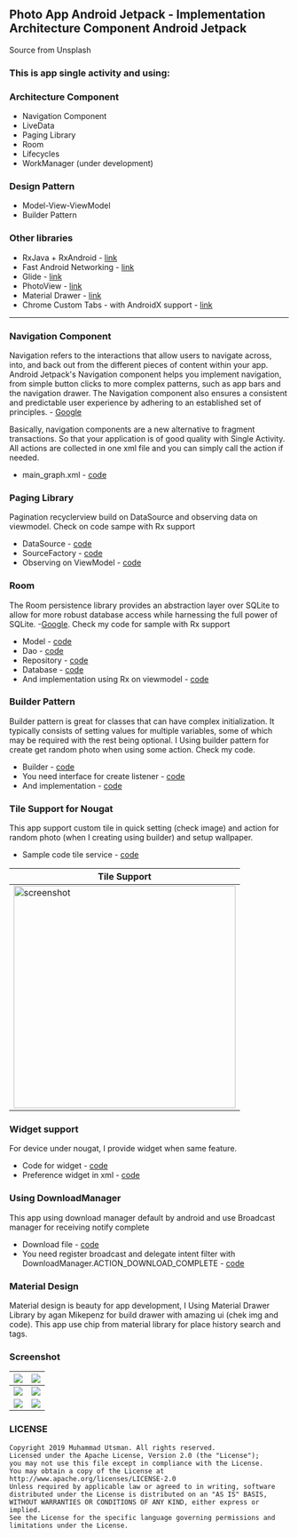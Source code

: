 ## Photo App Android Jetpack - Implementation Architecture Component Android Jetpack
Source from Unsplash

### This is app single activity and using:

### Architecture Component
- Navigation Component
- LiveData
- Paging Library
- Room
- Lifecycles
- WorkManager (under development)

### Design Pattern
- Model-View-ViewModel
- Builder Pattern

### Other libraries
- RxJava + RxAndroid - [link](https://github.com/ReactiveX/RxAndroid)
- Fast Android Networking - [link](https://github.com/amitshekhariitbhu/Fast-Android-Networking)
- Glide - [link](https://github.com/bumptech/glide)
- PhotoView - [link](https://github.com/chrisbanes/PhotoView)
- Material Drawer - [link](https://github.com/mikepenz/MaterialDrawer)
- Chrome Custom Tabs - with AndroidX support - [link](https://developer.chrome.com/multidevice/android/customtabs)

---

### Navigation Component
Navigation refers to the interactions that allow users to navigate across, into, and back out from the different pieces of content within your app. Android Jetpack's Navigation component helps you implement navigation, from simple button clicks to more complex patterns, such as app bars and the navigation drawer. The Navigation component also ensures a consistent and predictable user experience by adhering to an established set of principles. - [Google](https://developer.android.com/guide/navigation/navigation-getting-started)

Basically, navigation components are a new alternative to fragment transactions. So that your application is of good quality with Single Activity. All actions are collected in one xml file and you can simply call the action if needed.

- main_graph.xml - [code](https://github.com/utsmannn/PhotoPagination/blob/master/app/src/main/res/navigation/main_graph.xml)

### Paging Library
Pagination recyclerview build on DataSource and observing data on viewmodel. Check on code sampe with Rx support

- DataSource - [code](https://github.com/utsmannn/PhotoPagination/blob/master/app/src/main/java/com/utsman/wallaz/data/paged/PhotosDataSource.kt)
- SourceFactory - [code](https://github.com/utsmannn/PhotoPagination/blob/master/app/src/main/java/com/utsman/wallaz/data/factory/PhotosSourceFactory.kt)
- Observing on ViewModel - [code](https://github.com/utsmannn/PhotoPagination/blob/master/app/src/main/java/com/utsman/wallaz/viewmodel/PhotosViewModel.kt#L41)

### Room
The Room persistence library provides an abstraction layer over SQLite to allow for more robust database access while harnessing the full power of SQLite. -[Google](https://developer.android.com/topic/libraries/architecture/room). Check my code for sample with Rx support

- Model - [code](https://github.com/utsmannn/PhotoPagination/blob/master/app/src/main/java/com/utsman/wallaz/db/PhotoRoom.kt)
- Dao - [code](https://github.com/utsmannn/PhotoPagination/blob/master/app/src/main/java/com/utsman/wallaz/db/PhotoDao.kt)
- Repository - [code](https://github.com/utsmannn/PhotoPagination/blob/master/app/src/main/java/com/utsman/wallaz/db/PhotosRepository.kt)
- Database - [code](https://github.com/utsmannn/PhotoPagination/blob/master/app/src/main/java/com/utsman/wallaz/db/PhotoDatabase.kt)
- And implementation using Rx on viewmodel - [code](https://github.com/utsmannn/PhotoPagination/blob/master/app/src/main/java/com/utsman/wallaz/viewmodel/BookmarkViewModel.kt#L39)

### Builder Pattern
Builder pattern is great for classes that can have complex initialization. It typically consists of setting values for multiple variables, some of which may be required with the rest being optional. I Using builder pattern for create get random photo when using some action. Check my code.

- Builder - [code](https://github.com/utsmannn/PhotoPagination/blob/master/app/src/main/java/com/utsman/wallaz/builder/RandomPhotoBuilder.kt)
- You need interface for create listener - [code](https://github.com/utsmannn/PhotoPagination/blob/master/app/src/main/java/com/utsman/wallaz/builder/RandomPhotoListener.kt)
- And implementation - [code](https://github.com/utsmannn/PhotoPagination/blob/master/app/src/main/java/com/utsman/wallaz/services/TileChangerServices.kt#L73)

### Tile Support for Nougat
This app support custom tile in quick setting (check image) and action for random photo (when I creating using builder) and setup wallpaper.

- Sample code tile service - [code](https://github.com/utsmannn/PhotoPagination/blob/master/app/src/main/java/com/utsman/wallaz/services/TileChangerServices.kt)

| Tile Support  |
|---|
| <img src="https://i.ibb.co/7kxGxXp/Screen-Shot-2019-06-06-at-8-54-46-PM.png" alt="screenshot" width="400"> |

### Widget support
For device under nougat, I provide widget when same feature.

- Code for widget - [code](https://github.com/utsmannn/PhotoPagination/blob/master/app/src/main/java/com/utsman/wallaz/widget/ChangerWidget.kt)
- Preference widget in xml - [code](https://github.com/utsmannn/PhotoPagination/blob/master/app/src/main/res/xml/changer_widget_info.xml)

### Using DownloadManager
This app using download manager default by android and use Broadcast manager for receiving notify complete

- Download file - [code](https://github.com/utsmannn/PhotoPagination/blob/master/app/src/main/java/com/utsman/wallaz/ui/fragment/PhotoFragment.kt#L298)
- You need register broadcast and delegate intent filter with DownloadManager.ACTION_DOWNLOAD_COMPLETE - [code](https://github.com/utsmannn/PhotoPagination/blob/master/app/src/main/java/com/utsman/wallaz/ui/fragment/PhotoFragment.kt#L113)

### Material Design
Material design is beauty for app development, I Using Material Drawer Library by agan Mikepenz for build drawer with amazing ui (chek img and code). This app use chip from material library for place history search and tags.

### Screenshot

| ![](https://i.ibb.co/VMk8wct/Screenshot-20190606-055556.png)  | ![](https://i.ibb.co/KLwzZXF/Screenshot-20190606-055604.png)
|---|---|
| ![](https://i.ibb.co/RDsLSfD/Screenshot-20190606-055810.png)  | ![](https://i.ibb.co/tpYCyv1/Screenshot-20190606-055817.png)
| ![](https://i.ibb.co/kSMHS2q/Screenshot-20190606-055918.png)  | ![](https://i.ibb.co/ZYVgq34/Screenshot-20190606-060349.png)


### LICENSE
```
Copyright 2019 Muhammad Utsman. All rights reserved.
Licensed under the Apache License, Version 2.0 (the "License");
you may not use this file except in compliance with the License.
You may obtain a copy of the License at
http://www.apache.org/licenses/LICENSE-2.0
Unless required by applicable law or agreed to in writing, software
distributed under the License is distributed on an "AS IS" BASIS,
WITHOUT WARRANTIES OR CONDITIONS OF ANY KIND, either express or implied.
See the License for the specific language governing permissions and
limitations under the License.
```